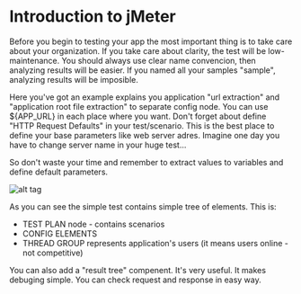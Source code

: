 Introduction to jMeter
================
Before you begin to testing your app the most important thing is to take care about your organization. If you take care about clarity, the test will be low-maintenance. 
You should always use clear name convencion, then analyzing results will be easier. 
If you named all your samples "sample", analyzing results will be imposible.  
 
Here you've got an example explains you application "url extraction" and "application root file extraction" to separate config node. You can use ${APP_URL} in each place where you want. Don't forget about define "HTTP Request Defaults" in your test/scenario. This is the best place to define your base parameters like web server adres. Imagine one day you have to change server name in your huge test...  

So don't waste your time and remember to extract values to variables and define default parameters.

![alt tag](https://raw.github.com/hxtpoe/performanceTests/master/scenarios/00-introduction/addingConfigElements.png)

As you can see the simple test contains simple tree of elements. This is:
- TEST PLAN node - contains scenarios
- CONFIG ELEMENTS 
- THREAD GROUP represents application's users (it means users online - not competitive)

You can also add a "result tree" compenent. It's very useful. It makes debuging simple.
You can check request and response in easy way. 
